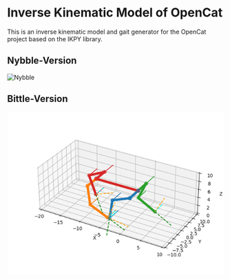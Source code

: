 # Inverse Kinematic Model of OpenCat

This is an inverse kinematic model and gait generator for the OpenCat project based on the IKPY library.

## Nybble-Version
![Nybble](Nybble_moving.gif) 

## Bittle-Version
![Bittle](Bittle_moving.gif)



